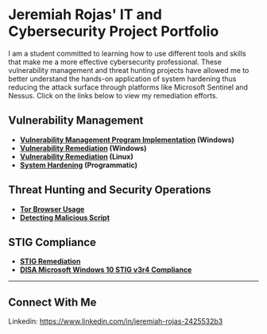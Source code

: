 # Jeremiah Rojas' IT and Cybersecurity Project Portfolio

I am a student committed to learning how to use different tools and skills that make me a more effective cybersecurity professional. These vulnerability management and threat hunting  projects have allowed me to better understand the hands-on application of system hardening thus reducing the attack surface through platforms like Microsoft Sentinel and Nessus. Click on the links below to view my remediation efforts.


## Vulnerability Management

- **[Vulnerability Management Program Implementation](https://github.com/Jeremiah-Rojas/Vulnerability-Management) (Windows)**
- **[Vulnerability Remediation](https://github.com/Jeremiah-Rojas/Vulnerability-Remediation) (Windows)**
- **[Vulnerability Remediation](https://github.com/Jeremiah-Rojas/Vulnerability-Remediation-Linux-) (Linux)**
- **[System Hardening](https://github.com/Jeremiah-Rojas/System-Hardening/blob/main/README.md) (Programmatic)**

## Threat Hunting and Security Operations

- **[Tor Browser Usage](https://github.com/Jeremiah-Rojas/Threat-Hunting)**
- **[Detecting Malicious Script](https://github.com/Jeremiah-Rojas/Malicious-Script)**

## STIG Compliance

- **[STIG Remediation](https://github.com/Jeremiah-Rojas/Jeremiah-Rojas/tree/main/STIGs)**
- **[DISA Microsoft Windows 10 STIG v3r4 Compliance](https://github.com/Jeremiah-Rojas/DISA-Microsoft-Windows-10-STIG-v3r4-Compliance)**
<hr/>

## Connect With Me

Linkedin: https://www.linkedin.com/in/jeremiah-rojas-2425532b3

<!--
<img width="35" alt="image" src="https://github.com/user-attachments/assets/2f41c7cd-5ea8-4475-b451-a37161b6c3fb"> 
<img width="35" alt="image" src="https://github.com/user-attachments/assets/77649969-9910-4994-8b96-74a116cfb2a8">
-->
